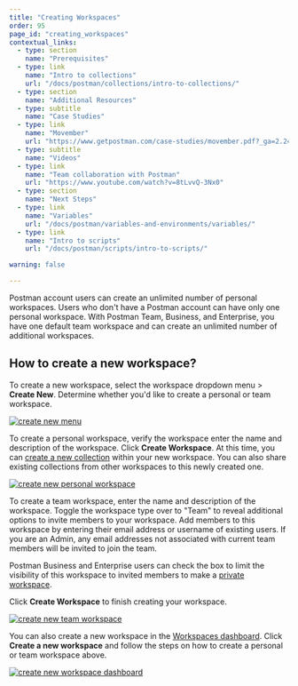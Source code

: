 ```yaml
---
title: "Creating Workspaces"
order: 95
page_id: "creating_workspaces"
contextual_links:
  - type: section
    name: "Prerequisites"
  - type: link
    name: "Intro to collections"
    url: "/docs/postman/collections/intro-to-collections/"
  - type: section
    name: "Additional Resources"
  - type: subtitle
    name: "Case Studies"
  - type: link
    name: "Movember"
    url: "https://www.getpostman.com/case-studies/movember.pdf?_ga=2.240986565.754547870.1571851340-1454169035.1570491567"
  - type: subtitle
    name: "Videos"
  - type: link
    name: "Team collaboration with Postman"
    url: "https://www.youtube.com/watch?v=8tLvvQ-3Nx0"
  - type: section
    name: "Next Steps"
  - type: link
    name: "Variables"
    url: "/docs/postman/variables-and-environments/variables/"
  - type: link
    name: "Intro to scripts"
    url: "/docs/postman/scripts/intro-to-scripts/"

warning: false

---
```


Postman account users can create an unlimited number of personal workspaces. Users who don't have a Postman account can have only one personal workspace. With Postman Team, Business, and Enterprise, you have one default team workspace and can create an unlimited number of additional workspaces.

## How to create a new workspace?

To create a new workspace, select the workspace dropdown menu > **Create New**. Determine whether you'd like to create a personal or team workspace.

 [![create new menu](https://user-images.githubusercontent.com/5029719/71973719-9d185980-3207-11ea-8d95-2c64e0f032bd.png)](https://user-images.githubusercontent.com/5029719/71973719-9d185980-3207-11ea-8d95-2c64e0f032bd.png)

To create a personal workspace, verify the workspace enter the name and description of the workspace. Click **Create Workspace**. At this time, you can [create a new collection](/docs/postman/collections/creating-collections/) within your new workspace. You can also share existing collections from other workspaces to this newly created one.

[![create new personal workspace](https://assets.postman.com/postman-docs/Workspaces_CreateNew1.png)](https://assets.postman.com/postman-docs/Workspaces_CreateNew1.png)

To create a team workspace, enter the name and description of the workspace. Toggle the workspace type over to "Team" to reveal additional options to invite members to your workspace. Add members to this workspace by entering their email address or username of existing users. If you are an Admin, any email addresses not associated with current team members will be invited to join the team.

Postman Business and Enterprise users can check the box to limit the visibility of this workspace to invited members to make a [private workspace](/docs/postman/workspaces/intro-to-workspaces/#private-workspaces).

Click **Create Workspace** to finish creating your workspace.

[![create new team workspace](https://user-images.githubusercontent.com/5029719/71102959-36c48c00-21b1-11ea-9a18-b5038af699ca.png)](https://user-images.githubusercontent.com/5029719/71102959-36c48c00-21b1-11ea-9a18-b5038af699ca.png)

You can also create a new workspace in the [Workspaces dashboard](https://app.getpostman.com/dashboard). Click **Create a new workspace** and follow the steps on how to create a personal or team workspace above.

[![create new workspace dashboard](https://user-images.githubusercontent.com/5029719/71973777-bfaa7280-3207-11ea-808d-46e7ff060961.png)](https://user-images.githubusercontent.com/5029719/71973777-bfaa7280-3207-11ea-808d-46e7ff060961.png)
